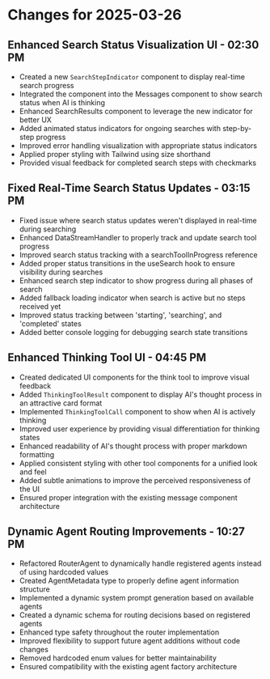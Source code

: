 # Changes for 2025-03-26

## Enhanced Search Status Visualization UI - 02:30 PM

- Created a new `SearchStepIndicator` component to display real-time search progress
- Integrated the component into the Messages component to show search status when AI is thinking
- Enhanced SearchResults component to leverage the new indicator for better UX
- Added animated status indicators for ongoing searches with step-by-step progress
- Improved error handling visualization with appropriate status indicators
- Applied proper styling with Tailwind using size shorthand
- Provided visual feedback for completed search steps with checkmarks

## Fixed Real-Time Search Status Updates - 03:15 PM

- Fixed issue where search status updates weren't displayed in real-time during searching
- Enhanced DataStreamHandler to properly track and update search tool progress
- Improved search status tracking with a searchToolInProgress reference
- Added proper status transitions in the useSearch hook to ensure visibility during searches
- Enhanced search step indicator to show progress during all phases of search
- Added fallback loading indicator when search is active but no steps received yet
- Improved status tracking between 'starting', 'searching', and 'completed' states
- Added better console logging for debugging search state transitions

## Enhanced Thinking Tool UI - 04:45 PM

- Created dedicated UI components for the think tool to improve visual feedback
- Added `ThinkingToolResult` component to display AI's thought process in an attractive card format
- Implemented `ThinkingToolCall` component to show when AI is actively thinking
- Improved user experience by providing visual differentiation for thinking states
- Enhanced readability of AI's thought process with proper markdown formatting
- Applied consistent styling with other tool components for a unified look and feel
- Added subtle animations to improve the perceived responsiveness of the UI
- Ensured proper integration with the existing message component architecture

## Dynamic Agent Routing Improvements - 10:27 PM

- Refactored RouterAgent to dynamically handle registered agents instead of using hardcoded values
- Created AgentMetadata type to properly define agent information structure
- Implemented a dynamic system prompt generation based on available agents
- Created a dynamic schema for routing decisions based on registered agents
- Enhanced type safety throughout the router implementation
- Improved flexibility to support future agent additions without code changes
- Removed hardcoded enum values for better maintainability
- Ensured compatibility with the existing agent factory architecture
